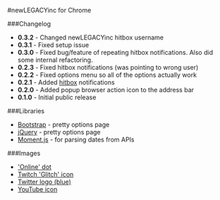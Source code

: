 #newLEGACYinc for Chrome

###Changelog

- **0.3.2** - Changed newLEGACYinc hitbox username
- **0.3.1** - Fixed setup issue
- **0.3.0** - Fixed bug/feature of repeating hitbox notifications. Also did some internal refactoring.
- **0.2.3** - Fixed hitbox notifications (was pointing to wrong user)
- **0.2.2** - Fixed options menu so all of the options actually work
- **0.2.1** - Added [hitbox](http://hitbox.tv) notifications
- **0.2.0** - Added popup browser action icon to the address bar
- **0.1.0** - Initial public release

###Libraries

- [Bootstrap](http://getbootstrap.com/) - pretty options page
- [jQuery](http://jquery.com/) - pretty options page
- [Moment.js](http://momentjs.com/) - for parsing dates from APIs

###Images

- ['Online' dot](http://commons.wikimedia.org/wiki/File:Online_dot.png)
- [Twitch 'Glitch' icon](http://s.jtvnw.net/jtv_user_pictures/hosted_images/GlitchIcon_purple.png)
- [Twitter logo (blue)](https://g.twimg.com/Twitter_logo_blue.png)
- [YouTube icon](http://commons.wikimedia.org/wiki/File:YouTube_Square.png)